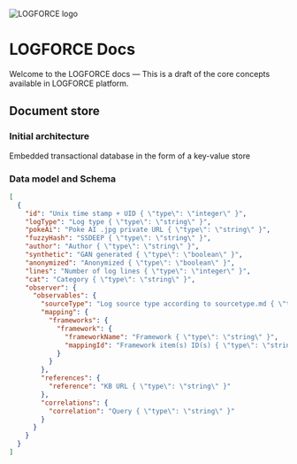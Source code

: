 ![LOGFORCE logo](https://avatars.githubusercontent.com/u/105729788)
# LOGFORCE Docs
Welcome to the LOGFORCE docs — This is a draft of the core concepts available in LOGFORCE platform.
## Document store
### Initial architecture
Embedded transactional database in the form of a key-value store
### Data model and Schema
```json
[
  {
    "id": "Unix time stamp + UID { \"type\": \"integer\" }",
    "logType": "Log type { \"type\": \"string\" }",
    "pokeAi": "Poke AI .jpg private URL { \"type\": \"string\" }",
    "fuzzyHash": "SSDEEP { \"type\": \"string\" }",
    "author": "Author { \"type\": \"string\" }",
    "synthetic": "GAN generated { \"type\": \"boolean\" }",
    "anonymized": "Anonymized { \"type\": \"boolean\" }",
    "lines": "Number of log lines { \"type\": \"integer\" }",
    "cat": "Category { \"type\": \"string\" }",
    "observer": {
      "observables": {
        "sourceType": "Log source type according to sourcetype.md { \"type\": \"string\" }",
        "mapping": {
          "frameworks": {
            "framework": {
              "frameworkName": "Framework { \"type\": \"string\" }",
              "mappingId": "Framework item(s) ID(s) { \"type\": \"string\" }"
            }
          }
        },
        "references": {
          "reference": "KB URL { \"type\": \"string\" }"
        },
        "correlations": {
          "correlation": "Query { \"type\": \"string\" }"
        }
      }
    }
  }
]
```
